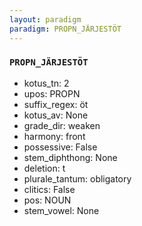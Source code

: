```yaml
---
layout: paradigm
paradigm: PROPN_JÄRJESTÖT
---
```

### ` PROPN_JÄRJESTÖT `


* kotus_tn: 2
* upos: PROPN
* suffix_regex: öt
* kotus_av: None
* grade_dir: weaken
* harmony: front
* possessive: False
* stem_diphthong: None
* deletion: t
* plurale_tantum: obligatory
* clitics: False
* pos: NOUN
* stem_vowel: None
